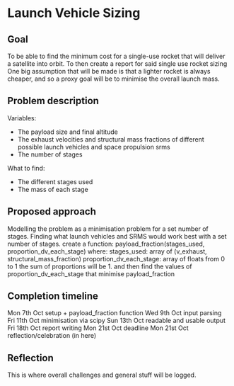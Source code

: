 # Launch Vehicle Sizing
## Goal
To be able to find the minimum cost for a single-use rocket that will deliver a satellite into orbit. To then create a report for said single use rocket sizing
One big assumption that will be made is that a lighter rocket is always cheaper, and so a proxy goal will be to minimise the overall launch mass.

## Problem description
Variables:
- The payload size and final altitude
- The exhaust velocities and structural mass fractions of different possible launch vehicles and space propulsion srms 
- The number of stages

What to find:
- The different stages used
- The mass of each stage

## Proposed approach
Modelling the problem as a minimisation problem for a set number of stages. Finding what launch vehicles and SRMS would work best with a set number of stages. create a function:
  payload_fraction(stages_used, proportion_dv_each_stage)
where:
  stages_used: array of (v_exhaust, structural_mass_fraction)
  proportion_dv_each_stage: array of floats from 0 to 1
the sum of proportions will be 1.
and then find the values of proportion_dv_each_stage that minimise payload_fraction

## Completion timeline
Mon 7th Oct setup + payload_fraction function
Wed 9th Oct input parsing
Fri 11th Oct minimisation via scipy
Sun 13th Oct readable and usable output
Fri 18th Oct report writing
Mon 21st Oct deadline
Mon 21st Oct reflection/celebration (in here)

## Reflection
This is where overall challenges and general stuff will be logged.
